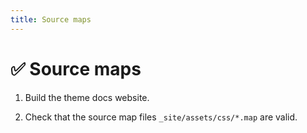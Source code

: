 ```yaml
---
title: Source maps
---
```


# ✅ Source maps

1.  Build the theme docs website.

1.  Check that the source map files `_site/assets/css/*.map` are valid.
